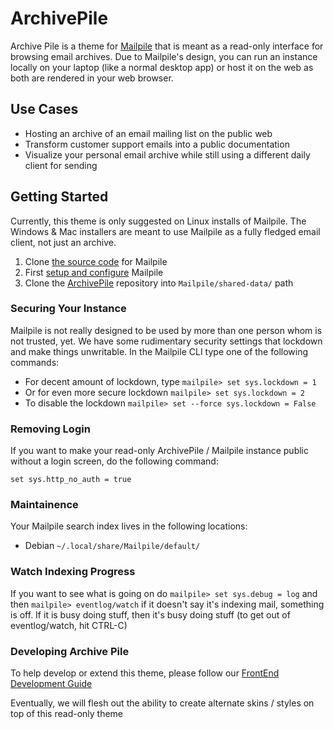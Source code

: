 ArchivePile
=========

Archive Pile is a theme for [Mailpile](https://mailpile.is) that is meant as a read-only interface for browsing email archives. Due to Mailpile's design, you can run an instance locally on your laptop (like a normal desktop app) or host it on the web as both are rendered in your web browser.

## Use Cases

- Hosting an archive of an email mailing list on the public web
- Transform customer support emails into a public documentation
- Visualize your personal email archive while still using a different daily client for sending

## Getting Started

Currently, this theme is only suggested on Linux installs of Mailpile. The Windows & Mac installers are meant to use Mailpile as a fully fledged email client, not just an archive.

1. Clone [the source code](https://github.com/mailpile/Mailpile) for Mailpile
2. First [setup and configure](https://github.com/mailpile/Mailpile/wiki/Getting-started-on-linux) Mailpile
2. Clone the [ArchivePile](https://github.com/TransparencyToolkit/ArchivePile) repository into `Mailpile/shared-data/` path

### Securing Your Instance

Mailpile is not really designed to be used by more than one person whom is not trusted, yet. We have some rudimentary security settings that lockdown and make things unwritable. In the Mailpile CLI type one of the following commands:

- For decent amount of lockdown, type `mailpile> set sys.lockdown = 1`
- Or for even more secure lockdown `mailpile> set sys.lockdown = 2`
- To disable the lockdown `mailpile> set --force sys.lockdown = False`

### Removing Login

If you want to make your read-only ArchivePile / Mailpile instance public without a login screen, do the following command:

`set sys.http_no_auth = true`

### Maintainence

Your Mailpile search index lives in the following locations:

- Debian `~/.local/share/Mailpile/default/`

### Watch Indexing Progress

If you want to see what is going on do `mailpile> set sys.debug = log` and then `mailpile> eventlog/watch`
if it doesn't say it's indexing mail, something is off.
If it is busy doing stuff, then it's busy doing stuff
 (to get out of eventlog/watch, hit CTRL-C)


### Developing Archive Pile

To help develop or extend this theme, please follow our [FrontEnd Development Guide](https://github.com/pagekite/Mailpile/wiki/FrontEnd-Development-Guide)

Eventually, we will flesh out the ability to create alternate skins / styles on top of this read-only theme


